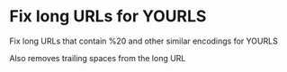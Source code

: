 # Fix long URLs for YOURLS

Fix long URLs that contain %20 and other similar encodings for YOURLS

Also removes trailing spaces from the long URL
